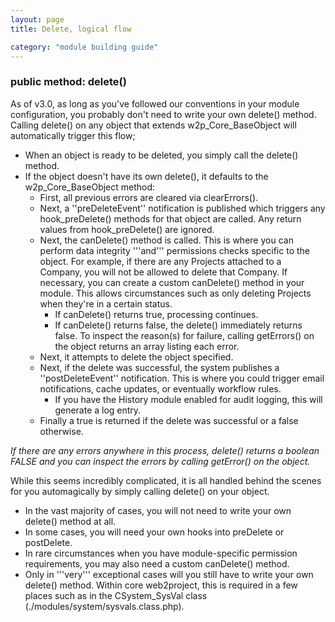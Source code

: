 ```yaml
---
layout: page
title: Delete, logical flow

category: "module building guide"
---
```


### public method: delete()

As of v3.0, as long as you've followed our conventions in your module configuration, you probably don't need to write your own delete() method. Calling delete() on any object that extends w2p_Core_BaseObject will automatically trigger this flow;

* When an object is ready to be deleted, you simply call the delete() method.
* If the object doesn't have its own delete(), it defaults to the w2p_Core_BaseObject method:
  * First, all previous errors are cleared via clearErrors().
  * Next, a ''preDeleteEvent'' notification is published which triggers any hook_preDelete() methods for that object are called. Any return values from hook_preDelete() are ignored.
  * Next, the canDelete() method is called. This is where you can perform data integrity '''and''' permissions checks specific to the object. For example, if there are any Projects attached to a Company, you will not be allowed to delete that Company. If necessary, you can create a custom canDelete() method in your module. This allows circumstances such as only deleting Projects when they're in a certain status.
    * If canDelete() returns true, processing continues.
    * If canDelete() returns false, the delete() immediately returns false. To inspect the reason(s) for failure, calling getErrors() on the object returns an array listing each error.
  * Next, it attempts to delete the object specified.
  * Next, if the delete was successful, the system publishes a ''postDeleteEvent'' notification. This is where you could trigger email notifications, cache updates, or eventually workflow rules.
    * If you have the History module enabled for audit logging, this will generate a log entry.
  * Finally a true is returned if the delete was successful or a false otherwise.

*If there are any errors anywhere in this process, delete() returns a boolean FALSE and you can inspect the errors by calling getError() on the object.*

While this seems incredibly complicated, it is all handled behind the scenes for you automagically by simply calling delete() on your object.

* In the vast majority of cases, you will not need to write your own delete() method at all.
* In some cases, you will need your own hooks into preDelete or postDelete.
* In rare circumstances when you have module-specific permission requirements, you may also need a custom canDelete() method.
* Only in '''very''' exceptional cases will you still have to write your own delete() method. Within core web2project, this is required in a few places such as in the CSystem_SysVal class (./modules/system/sysvals.class.php).